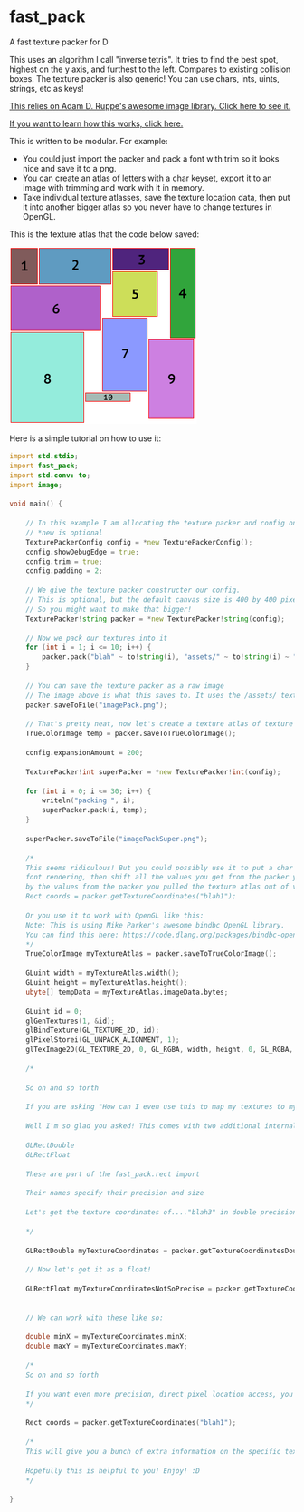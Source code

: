 # fast_pack
 A fast texture packer for D

This uses an algorithm I call "inverse tetris". It tries to find the best spot, highest on the y axis, and furthest to the left. Compares to existing collision boxes.
The texture packer is also generic! You can use chars, ints, uints, strings, etc as keys!

[This relies on Adam D. Ruppe's awesome image library. Click here to see it.](https://code.dlang.org/packages/arsd-official%3Aimage_files)

[If you want to learn how this works, click here.](https://github.com/jordan4ibanez/fast_pack/blob/main/HowThisWorks.md)

This is written to be modular. For example:
- You could just import the packer and pack a font with trim so it looks nice and save it to a png.
- You can create an atlas of letters with a char keyset, export it to an image with trimming and work with it in memory.
- Take individual texture atlasses, save the texture location data, then put it into another bigger atlas so you never have to change textures in OpenGL.

This is the texture atlas that the code below saved:

![Fancy texture atlas](https://raw.githubusercontent.com/jordan4ibanez/fast_pack/main/github_assets/imagePack.png)

Here is a simple tutorial on how to use it:

```d
import std.stdio;
import fast_pack;
import std.conv: to;
import image;

void main() {

    // In this example I am allocating the texture packer and config onto the heap to clear out the stack
    // *new is optional
    TexturePackerConfig config = *new TexturePackerConfig();
    config.showDebugEdge = true;
    config.trim = true;
    config.padding = 2;

    // We give the texture packer constructer our config.
    // This is optional, but the default canvas size is 400 by 400 pixels.
    // So you might want to make that bigger!
	TexturePacker!string packer = *new TexturePacker!string(config);

    // Now we pack our textures into it
    for (int i = 1; i <= 10; i++) {
        packer.pack("blah" ~ to!string(i), "assets/" ~ to!string(i) ~ ".png");
    }

    // You can save the texture packer as a raw image
    // The image above is what this saves to. It uses the /assets/ textures.
    packer.saveToFile("imagePack.png");

    // That's pretty neat, now let's create a texture atlas of texture atlases!
    TrueColorImage temp = packer.saveToTrueColorImage();

    config.expansionAmount = 200;

    TexturePacker!int superPacker = *new TexturePacker!int(config);

    for (int i = 0; i <= 30; i++) {
        writeln("packing ", i);
        superPacker.pack(i, temp);
    }

    superPacker.saveToFile("imagePackSuper.png");

    /*
    This seems ridiculous! But you could possibly use it to put a char array for
    font rendering, then shift all the values you get from the packer you put it into, 
    by the values from the packer you pulled the texture atlas out of via:
    Rect coords = packer.getTextureCoordinates("blah1");

    Or you use it to work with OpenGL like this:
    Note: This is using Mike Parker's awesome bindbc OpenGL library.
    You can find this here: https://code.dlang.org/packages/bindbc-opengl
    */
    TrueColorImage myTextureAtlas = packer.saveToTrueColorImage();

    GLuint width = myTextureAtlas.width();
    GLuint height = myTextureAtlas.height();
    ubyte[] tempData = myTextureAtlas.imageData.bytes;

    GLuint id = 0;
    glGenTextures(1, &id);
    glBindTexture(GL_TEXTURE_2D, id);
    glPixelStorei(GL_UNPACK_ALIGNMENT, 1);
    glTexImage2D(GL_TEXTURE_2D, 0, GL_RGBA, width, height, 0, GL_RGBA, GL_UNSIGNED_BYTE, tempData.ptr);

    /*

    So on and so forth

    If you are asking "How can I even use this to map my textures to my vertices??"

    Well I'm so glad you asked! This comes with two additional internal types:

    GLRectDouble
    GLRectFloat

    These are part of the fast_pack.rect import

    Their names specify their precision and size

    Let's get the texture coordinates of...."blah3" in double precision!

    */

    GLRectDouble myTextureCoordinates = packer.getTextureCoordinatesDouble("blah3");

    // Now let's get it as a float!

    GLRectFloat myTextureCoordinatesNotSoPrecise = packer.getTextureCoordinatesFloat("blah3");


    // We can work with these like so:

    double minX = myTextureCoordinates.minX;
    double maxY = myTextureCoordinates.maxY;

    /*    
    So on and so forth

    If you want even more precision, direct pixel location access, you can do this:
    */

    Rect coords = packer.getTextureCoordinates("blah1");

    /*
    This will give you a bunch of extra information on the specific texture as well

    Hopefully this is helpful to you! Enjoy! :D
    */

}
```